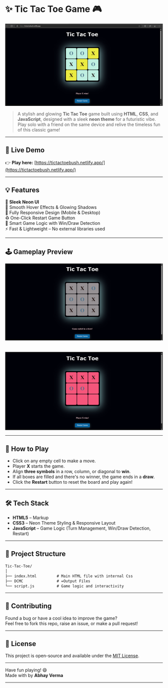 
# ✨ Tic Tac Toe Game 🎮

![Tic Tac Toe Banner](https://github.com/Abhay-Verma-2005/Tic-Tac-Toe/blob/main/DCMC/S3.png)

> A stylish and glowing **Tic Tac Toe** game built using **HTML**, **CSS**, and **JavaScript**, designed with a sleek **neon theme** for a futuristic vibe. Play solo with a friend on the same device and relive the timeless fun of this classic game!

---

## 🔗 Live Demo  
👉 **Play here:** [https://tictactoebush.netlify.app/](https://tictactoebush.netlify.app/)

---

## 💡 Features

🌟 **Sleek Neon UI**  
🎨 Smooth Hover Effects & Glowing Shadows  
📲 Fully Responsive Design (Mobile & Desktop)  
♻️ One-Click Restart Game Button  
🧠 Smart Game Logic with Win/Draw Detection  
⚡ Fast & Lightweight – No external libraries used

---

## 🕹️ Gameplay Preview

![Game Screenshot](https://github.com/Abhay-Verma-2005/Tic-Tac-Toe/blob/main/DCMC/S2.png)  
<br>  
![Game Screenshot](https://github.com/Abhay-Verma-2005/Tic-Tac-Toe/blob/main/DCMC/S1.png)

---

## 🎯 How to Play

- Click on any empty cell to make a move.  
- Player **X** starts the game.  
- Align **three symbols** in a row, column, or diagonal to **win**.  
- If all boxes are filled and there's no winner, the game ends in a **draw**.  
- Click the **Restart** button to reset the board and play again!

---

## 🛠️ Tech Stack

- **HTML5** – Markup  
- **CSS3** – Neon Theme Styling & Responsive Layout  
- **JavaScript** – Game Logic (Turn Management, Win/Draw Detection, Restart)

---

## 📁 Project Structure

```
Tic-Tac-Toe/
│
├── index.html         # Main HTML file with internal Css
├── DCMC               # =Output Files
└── script.js          # Game logic and interactivity
```

---

## 🤝 Contributing

Found a bug or have a cool idea to improve the game?  
Feel free to fork this repo, raise an issue, or make a pull request!

---

## 📜 License

This project is open-source and available under the [MIT License](LICENSE).

---

Have fun playing! 😄  
Made with by **Abhay Verma**

---
